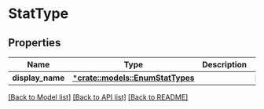 # StatType

## Properties

Name | Type | Description | Notes
------------ | ------------- | ------------- | -------------
**display_name** | [***crate::models::EnumStatTypes**](EnumStatTypes.md) |  | [optional] 

[[Back to Model list]](../README.md#documentation-for-models) [[Back to API list]](../README.md#documentation-for-api-endpoints) [[Back to README]](../README.md)


